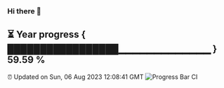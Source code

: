 ### Hi there 👋
⏳ Year progress { █████████████████▁▁▁▁▁▁▁▁▁▁▁▁▁ } 59.59 %
---
⏰ Updated on Sun, 06 Aug 2023 12:08:41 GMT
![Progress Bar CI](https://github.com/Moyi321/Moyi321/workflows/Progress%20Bar%20CI/badge.svg)
